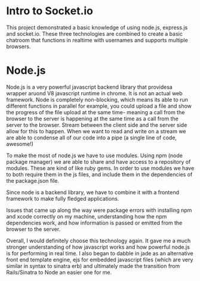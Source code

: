 # Intro to Socket.io

This project demonstrated a basic knowledge of using node.js, express.js and socket.io. These three technologies are combined to create a basic chatroom that functions in realtime with usernames and supports multiple browsers. 

<h1> Node.js </h1>
Node.js is a very powerful javascript backend library that providesa wrapper aruond V8 javascript runtime in chrome. It is not an actual web framework. Node is completely non-blocking, which means its able to run different functions in parallel for example, you could upload a file and show the progress of the file upload at the same time- meaning a call from the browser to the server is happening at the same time as a call from the server to the browser. Stream between the client side and the server side allow for this to happen. When we want to read and write on a stream we are able to condense all of our code into a pipe (a single line of code, awesome!)

To make the most of node.js we have to use modules. Using npm (node package manager) we are able to share and have access to a repository of modules. These are kind of like ruby gems. In order to use modules we have to both require them in the js files, and include them in the dependencies of the package.json file. 

Since node is a backend library, we have to combine it with a frontend framework to make fully fledged applications. 



Issues that came up along the way were package errors with installing npm and xcode correctly on my machine, understanding how the npm dependencies work, and how information is passed or emitted from the browser to the server. 

Overall, I would definitely choose this technology again. It gave me a much stronger understanding of how javascript works and how powerful node.js is for performing in real time. I also began to dabble in jade as an alternative front end template engine, ejs for embedded javascript files (which are very similar in syntax to sinatra erb) and ultimately made the transition from Rails/Sinatra to Node an easier one for me. 



